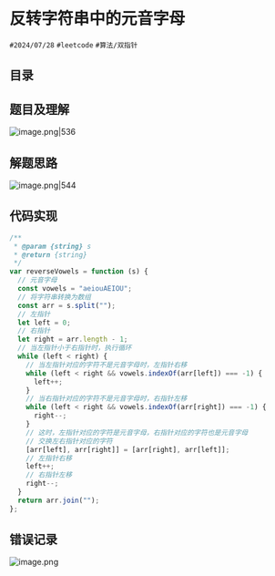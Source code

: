 
# 反转字符串中的元音字母

`#2024/07/28` `#leetcode`  `#算法/双指针`  

## 目录
<!-- toc -->
 ## 题目及理解 

![image.png|536](https://832-1310531898.cos.ap-beijing.myqcloud.com/e0cc283efc425dcc42f1db528e1cf695.png)

## 解题思路

![image.png|544](https://832-1310531898.cos.ap-beijing.myqcloud.com/c3bf82b3e851ebcc70cdaeda2ff02021.png)

## 代码实现

```javascript
/**
 * @param {string} s
 * @return {string}
 */
var reverseVowels = function (s) {
  // 元音字母
  const vowels = "aeiouAEIOU";
  // 将字符串转换为数组
  const arr = s.split("");
  // 左指针
  let left = 0;
  // 右指针
  let right = arr.length - 1;
  // 当左指针小于右指针时，执行循环
  while (left < right) {
    // 当左指针对应的字符不是元音字母时，左指针右移
    while (left < right && vowels.indexOf(arr[left]) === -1) {
      left++;
    }
    // 当右指针对应的字符不是元音字母时，右指针左移
    while (left < right && vowels.indexOf(arr[right]) === -1) {
      right--;
    }
    // 这时，左指针对应的字符是元音字母，右指针对应的字符也是元音字母
    // 交换左右指针对应的字符
    [arr[left], arr[right]] = [arr[right], arr[left]];
    // 左指针右移
    left++;
    // 右指针左移
    right--;
  }
  return arr.join("");
};

```

## 错误记录

![image.png](https://832-1310531898.cos.ap-beijing.myqcloud.com/10e8be78b37b1a4031f14dae7dcab7e5.png)

